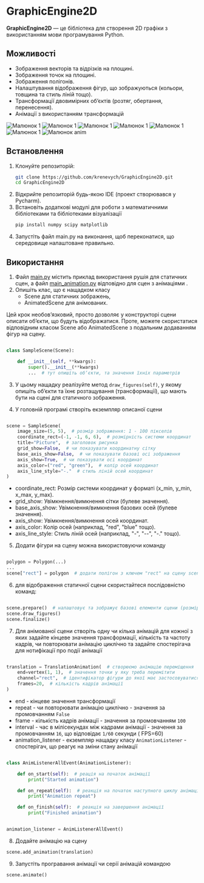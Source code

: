# GraphicEngine2D

**GraphicEngine2D** — це бібліотека для створення 2D графіки з використанням мови програмування Python.

## Можливості

- Зображення векторів та відрізків на площині.
- Зображення точок на площині.
- Зображення полігонів.
- Налаштування відображення фігур, що зображуються (кольори, товщина та стиль ліній тощо).
- Трансформації двовимірних обʼєктів (розтяг, обертання, перенесення).
- Анімації з використанням трансформацій

![Малюнок 1](images/img1.png)
![Малюнок 1](images/img2.png)
![Малюнок 1](images/img3.png)
![Малюнок 1](images/img6.png)
![Малюнок 1](images/img4.png)
![Малюнок 1](images/img5.png)
![Малюнок anim](images/animation.gif)

## Встановлення

1. Клонуйте репозиторій:
   ```bash
   git clone https://github.com/krenevych/GraphicEngine2D.git
   cd GraphicEngine2D
   ```
2. Відкрийте репозиторій будь-якою IDE (проект створювався у Pycharm).
3. Встановіть додаткові модулі для роботи з математичними бібліотеками та бібліотеками візуалізації
   ```bash
   pip install numpy scipy matplotlib
   ```
4. Запустіть файл main.py на виконання, щоб переконатися, що середовище налаштоване правильно.

## Використання

1. Файл [main.py](src/main.py) містить приклад використання рушія для статичних сцен, а
   файл [main_animation.py](src/main_animation.py) відповідно для сцен з анімаціями .
2. Опишіть клас, що є нащадком класу
    - Scene для статичних зображень,
    - AnimatedScene для анімованих.

Цей крок необовʼязковий, просто дозволяє у конструкторі сцени описати обʼєкти, що будуть відображатися.
Проте, можете скористатися відповідним класом Scene або AnimatedScene з подальним додаванням фігур на сцену.



```python

class SampleScene(Scene):

    def __init__(self, **kwargs):
        super().__init__(**kwargs)
        ...  # тут опишіть обʼєкти, та значення їхніх параметрів

```
3. У цьому нащадку реалізуйте метод `draw_figures(self)`, у якому опишіть обʼєкти та їхнє розтащування (трансформації), що
   мають бути на сцені для статичного зображення.


4. У головній програмі створіть екземпляр описаної сцени

```python

scene = SampleScene(
    image_size=(5, 5),  # розмір зображення: 1 - 100 пікселів
    coordinate_rect=(-1, -1, 6, 6),  # розмірність системи координат
    title="Picture",  # заголовок рисунка
    grid_show=False,  # чи показувати координатну сітку
    base_axis_show=False,  # чи показувати базові осі зображення
    axis_show=True,  # чи показувати осі координат
    axis_color=("red", "green"),  # колір осей координат
    axis_line_style="-."  # стиль ліній осей координат
)

```

- coordinate_rect: Розмір системи координат у форматі (x_min, y_min, x_max, y_max).
- grid_show: Увімкнення/вимкнення сітки (булеве значення).
- base_axis_show: Увімкнення/вимкнення базових осей (булеве значення).
- axis_show: Увімкнення/вимкнення осей координат.
- axis_color: Колір осей (наприклад, "red", "blue" тощо).
- axis_line_style: Стиль ліній осей (наприклад, "-", "--", "-." тощо).

5. Додати фігури на сцену можна використовуючи команду

```python

polygon = Polygon(...)
...
scene["rect"] = polygon  # додати полігон з ключем "rect" на сцену scene

```

6. для відображення статичної сцени скористайтеся послідовністю команд:

```python

scene.prepare()  # налаштовує та зображує базові елементи сцени (розмірність, глобальна система координат, тощо.)
scene.draw_figures()
scene.finalize()
```

7. Для анімованої сцени створіть одну чи кілька анімацій для кожної з яких задайте кінцеве значення трансформації,
   кількість та частоту кадрів, чи повторювати анімацію циклічно та задайте спостерігача для нотифікації про події
   анімації

```python

translation = TranslationAnimation(  # створюємо анімацію переміщення
    end=vertex(1, 1),  # значення точки у яку треба перемітити
    channel="rect",  # ідентифікатор фігури до якої має застосовуватися анімація
    frames=20,  # кількість кадрів анімації
)

```

- end - кінцеве значення трансформації
- repeat - чи повторювати анімацію циклічно - значення за промовчанням `False`
- frame - кількість кадрів анімації - значення за промовчанням `100`
- interval - час в мілісекундах між кадрами анімації - значення за промовчанням `16`, що відповідає `1/60` секунди (
  FPS=60)
- animation_listener - екземпляр нащадку класу `AnimationListener` - спостерігач, що реагує на зміни стану анімації

```python

class AnimListenerAllEvent(AnimationListener):

    def on_start(self):  # реація на початок анімації
        print("Started animation")

    def on_repeat(self):  # реакція на початок наступного циклу анімації, при циклічній анімації
        print("Animation repeat")

    def on_finish(self):  # реакція на завершення анімації
        print("Finished animation")


animation_listener = AnimListenerAllEvent()

```

8. Додайте анімацію на сцену

```python
scene.add_animation(translation)
```

9. Запустіть програвання анімації чи серії анімацій командою

```python
scene.animate()
```